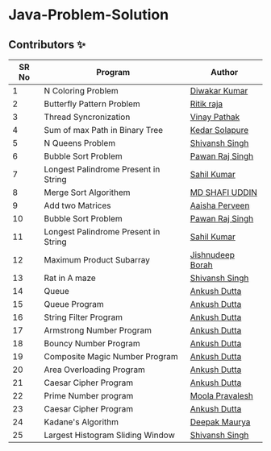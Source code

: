 # Java-Problem-Solution


## Contributors ✨

SR No   | Program | Author  
--- | --- | ---
1 | N Coloring Problem | [Diwakar Kumar](https://github.com/diwakar1593)
2 | Butterfly Pattern Problem | [Ritik raja](https://github.com/Ritikraja07)
3 | Thread Syncronization | [Vinay Pathak](https://github.com/vinaypathak07)
4 | Sum of max Path in Binary Tree | [Kedar Solapure](https://github.com/kedarrr)
5 | N Queens Problem  |   [Shivansh Singh](https://github.com/shivanshsin0203)
6 | Bubble Sort Problem | [Pawan Raj Singh](https://github.com/pawanrajsingh2088)
7 | Longest Palindrome Present in String | [Sahil Kumar](https://github.com/SahilKumarIN)
8 | Merge Sort Algorithem | [MD SHAFI UDDIN](https://github.com/6736-shafi)
9 | Add two Matrices  |   [Aaisha Perveen](https://github.com/aaisha26)
10 | Bubble Sort Problem | [Pawan Raj Singh](https://github.com/pawanrajsingh2088)
11 | Longest Palindrome Present in String | [Sahil Kumar](https://github.com/SahilKumarIN)
12 | Maximum Product Subarray | [Jishnudeep Borah](https://github.com/Jishnu2608)
13 | Rat in A maze  |   [Shivansh Singh](https://github.com/shivanshsin0203)
14 | Queue  |   [Ankush Dutta](https://github.com/GenDelta)
15 | Queue Program |   [Ankush Dutta](https://github.com/GenDelta)
16 | String Filter Program  |   [Ankush Dutta](https://github.com/GenDelta)
17 | Armstrong Number Program  |   [Ankush Dutta](https://github.com/GenDelta)
18 | Bouncy Number Program  |   [Ankush Dutta](https://github.com/GenDelta)
19 | Composite Magic Number Program  |   [Ankush Dutta](https://github.com/GenDelta)
20 | Area Overloading Program  |   [Ankush Dutta](https://github.com/GenDelta)
21 | Caesar Cipher Program  |   [Ankush Dutta](https://github.com/GenDelta)
22 | Prime Number program |  [Moola Pravalesh](https://github.com/MoolaPravalesh19)
23 | Caesar Cipher Program  |   [Ankush Dutta](https://github.com/GenDelta)
24 | Kadane's Algorithm  |   [Deepak Maurya](https://github.com/deepakmaur)
25 | Largest Histogram Sliding Window  |   [Shivansh Singh](https://github.com/shivanshsin0203)
